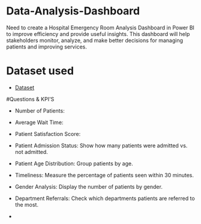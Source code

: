 # Data-Analysis-Dashboard
Need to create a Hospital Emergency Room Analysis Dashboard in Power BI to improve efficiency and provide useful insights. This dashboard will help stakeholders monitor, analyze, and make better decisions for managing patients and improving services.

# Dataset used
- <a href="(https://github.com/VivekCodesData/Data-Analysis-Dashboard/blob/main/Hospital%20Emergency%20Room%20Data.csv)">Dataset</a>

#Questions & KPI'S
- Number of Patients:
- Average Wait Time:
- Patient Satisfaction Score:
- Patient Admission Status: Show how many patients were admitted vs. not admitted.
- Patient Age Distribution: Group patients by age.
- Timeliness: Measure the percentage of patients seen within 30 minutes.
- Gender Analysis: Display the number of patients by gender. 
- Department Referrals: Check which departments patients are referred to the most.

- 




